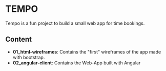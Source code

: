 # TEMPO
Tempo is a fun project to build a small web app for time bookings.

## Content
* **01_html-wireframes**: Contains the "first" wireframes of the app made with bootstrap.
* **02_angular-client**: Contains the Web-App built with Angular